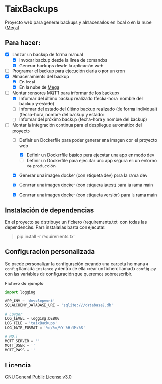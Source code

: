 # TaixBackups
Proyecto web para generar backups y almacenarlos en local o en la nube ([Mega](https://mega.io/))


## Para hacer:
- [x] Lanzar un backup de forma manual
  - [x] Invocar backup desde la línea de comandos
  - [x] Generar backups desde la aplicación web
- [ ] Programar el backup para ejecución diaria o por un cron
- [x] Almacenamiento del backup
  - [x] En local
  - [x] En la nube de [Mega](https://mega.io/)
- [ ] Montar sensores MQTT para informar de los backups
  - [x] Informar del último backup realizado (fecha-hora, nombre del backup ~~y estado~~)
  - [ ] Informar del estado del último backup realizado (de forma individual) (fecha-hora, nombre del backup y estado)
  - [ ] Informar del próximo backup (fecha-hora y nombre del backup)
- [ ] Montar la integración continua para el despliegue automático del proyecto
  - [ ] Definir un Dockerfile para poder generar una imagen con el proyecto web
    - [x] Definir un Dockerfile básico para ejecutar una app en modo dev
    - [ ] Definir un Dockerfile para ejecutar una app segura en un entorno de producción
  - [x] Generar una imagen docker (con etiqueta dev) para la rama dev
  - [x] Generar una imagen docker (con etiqueta latest) para la rama main
  - [x] Generar una imagen docker (con etiqueta versión) para la rama main


## Instalación de dependencias
En el proyecto se distribuye un fichero (requirements.txt) con todas las dependencias. Para instalarlas
basta con ejecutar:
> pip install -r requirements.txt


## Configuración personalizada
Se puede personalizar la configuración creando una carpeta hermana a `config` llamada `instance` y dentro
de ella crear un fichero llamado `config.py` con las variables de configuración que queremos sobreescribir.

Fichero de ejemplo:
```python
import logging

APP_ENV = 'development'
SQLALCHEMY_DATABASE_URI = 'sqlite:///database2.db'

# Logger
LOG_LEVEL = logging.DEBUG
LOG_FILE = 'taixBackups'
LOG_DATE_FORMAT = '%d/%m/%Y %H:%M:%S'

# MQTT
MQTT_SERVER = ''
MQTT_USER = ''
MQTT_PASS = ''
```


## Licencia
[GNU General Public License v3.0](https://github.com/TaixMiguel/TaixBackups/blob/main/LICENSE)
